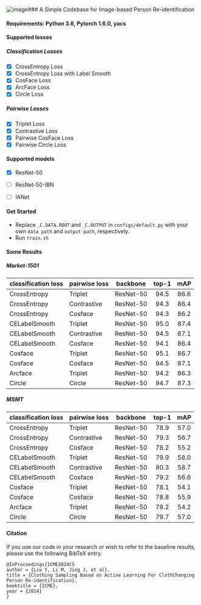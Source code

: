 ![image](https://github.com/user-attachments/assets/a6442534-8464-4cc7-9c50-ab7322e555ec)### A Simple Codebase for Image-based Person Re-identification

#### Requirements: Python 3.6, Pytorch 1.6.0, yacs

#### Supported losses
##### Classification Losses
- [x] CrossEntropy Loss
- [x] CrossEntropy Loss with Label Smooth
- [x] CosFace Loss
- [x] ArcFace Loss
- [x] Circle Loss
##### Pairwise Losses
- [x] Triplet Loss
- [x] Contrastive Loss
- [x] Pairwise CosFace Loss
- [x] Pairwise Circle Loss

#### Supported models
- [x] ResNet-50
- [ ] ResNet-50-IBN
- [ ] IANet


#### Get Started
- Replace `_C.DATA.ROOT` and `_C.OUTPUT` in `configs/default.py` with your own `data path` and `output path`, respectively.
- Run `train.sh`

#### Some Results

##### Market-1501

| classification loss | pairwise loss |backbone |top-1 | mAP|
|:---|:---|:---:|:---:|:---:| 
| CrossEntropy    | Triplet       | ResNet-50 | 94.5 | 86.6 |
| CrossEntropy    | Contrastive | ResNet-50 | 94.3 | 86.4 |
| CrossEntropy    | Cosface      | ResNet-50 | 94.3 | 86.2 |
| CELabelSmooth | Triplet       | ResNet-50 | 95.0 | 87.4 |
| CELabelSmooth | Contrastive | ResNet-50 | 94.5 | 87.1 |
| CELabelSmooth | Cosface     | ResNet-50 | 94.1 | 86.4 |
| Cosface           | Triplet       | ResNet-50 | 95.1 | 86.7 |
| Cosface           | Cosface     | ResNet-50 | 94.5 | 87.1 |
| Arcface           | Triplet       | ResNet-50 | 94.2 | 86.3 |
| Circle              | Circle        | ResNet-50 | 94.7 | 87.3 |

##### MSMT

| classification loss | pairwise loss |backbone |top-1 | mAP|
|:---|:---|:---:|:---:|:---:| 
| CrossEntropy    | Triplet       | ResNet-50 | 78.9 | 57.0 |
| CrossEntropy    | Contrastive | ResNet-50 | 79.3 | 56.7 |
| CrossEntropy    | Cosface      | ResNet-50 | 78.2 | 55.2 |
| CELabelSmooth | Triplet       | ResNet-50 | 79.9 | 58.0 |
| CELabelSmooth | Contrastive | ResNet-50 | 80.3 | 58.7 |
| CELabelSmooth | Cosface     | ResNet-50 | 79.2 | 56.6 |
| Cosface           | Triplet       | ResNet-50 | 78.1 | 54.1 |
| Cosface           | Cosface     | ResNet-50 | 78.8 | 55.9 |
| Arcface           | Triplet       | ResNet-50 | 78.2 | 54.2 |
| Circle              | Circle        | ResNet-50 | 79.7 | 57.0 |

#### Citation

If you use our code in your research or wish to refer to the baseline results, please use the following BibTeX entry.

    @InProceedings{ICME2024CS
    author = {Liu Y, Li M, Jing J, et al},
    title = {Clothing Sampling Based on Active Learning For ClothChanging Person Re-identification},
    booktitle = {ICME},
    year = {2024}
    }
